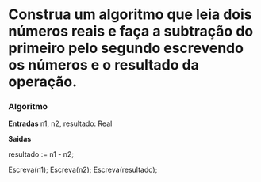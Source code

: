 # Construa um algoritmo que leia dois números reais e faça a subtração do primeiro pelo segundo escrevendo os números e o resultado da operação.

### Algoritmo

**Entradas**
  n1, n2, resultado: Real

**Saidas**

  resultado := n1 - n2;

  Escreva(n1);
  Escreva(n2);
  Escreva(resultado);
